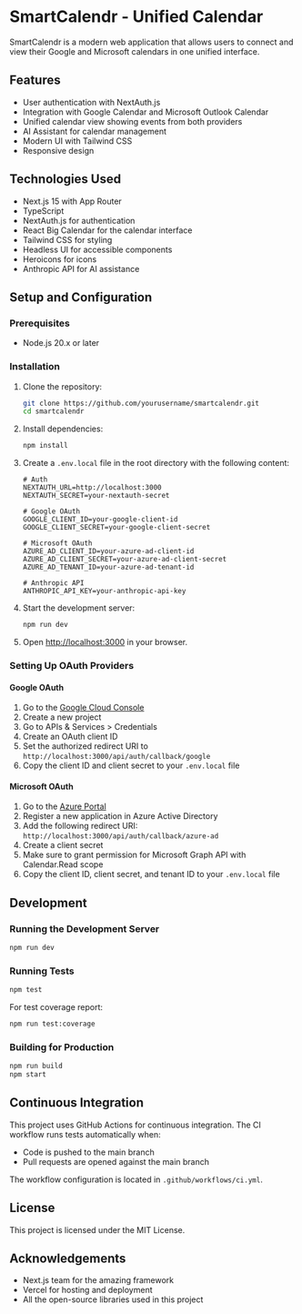 # SmartCalendr - Unified Calendar

SmartCalendr is a modern web application that allows users to connect and view their Google and Microsoft calendars in one unified interface.

## Features

- User authentication with NextAuth.js
- Integration with Google Calendar and Microsoft Outlook Calendar
- Unified calendar view showing events from both providers
- AI Assistant for calendar management
- Modern UI with Tailwind CSS
- Responsive design

## Technologies Used

- Next.js 15 with App Router
- TypeScript
- NextAuth.js for authentication
- React Big Calendar for the calendar interface
- Tailwind CSS for styling
- Headless UI for accessible components
- Heroicons for icons
- Anthropic API for AI assistance

## Setup and Configuration

### Prerequisites

- Node.js 20.x or later

### Installation

1. Clone the repository:

   ```bash
   git clone https://github.com/yourusername/smartcalendr.git
   cd smartcalendr
   ```

2. Install dependencies:

   ```bash
   npm install
   ```

3. Create a `.env.local` file in the root directory with the following content:

   ```
   # Auth
   NEXTAUTH_URL=http://localhost:3000
   NEXTAUTH_SECRET=your-nextauth-secret

   # Google OAuth
   GOOGLE_CLIENT_ID=your-google-client-id
   GOOGLE_CLIENT_SECRET=your-google-client-secret

   # Microsoft OAuth
   AZURE_AD_CLIENT_ID=your-azure-ad-client-id
   AZURE_AD_CLIENT_SECRET=your-azure-ad-client-secret
   AZURE_AD_TENANT_ID=your-azure-ad-tenant-id
   
   # Anthropic API
   ANTHROPIC_API_KEY=your-anthropic-api-key
   ```

4. Start the development server:

   ```bash
   npm run dev
   ```

5. Open [http://localhost:3000](http://localhost:3000) in your browser.

### Setting Up OAuth Providers

#### Google OAuth

1. Go to the [Google Cloud Console](https://console.cloud.google.com/)
2. Create a new project
3. Go to APIs & Services > Credentials
4. Create an OAuth client ID
5. Set the authorized redirect URI to `http://localhost:3000/api/auth/callback/google`
6. Copy the client ID and client secret to your `.env.local` file

#### Microsoft OAuth

1. Go to the [Azure Portal](https://portal.azure.com/)
2. Register a new application in Azure Active Directory
3. Add the following redirect URI: `http://localhost:3000/api/auth/callback/azure-ad`
4. Create a client secret
5. Make sure to grant permission for Microsoft Graph API with Calendar.Read scope
6. Copy the client ID, client secret, and tenant ID to your `.env.local` file

## Development

### Running the Development Server

```bash
npm run dev
```

### Running Tests

```bash
npm test
```

For test coverage report:

```bash
npm run test:coverage
```

### Building for Production

```bash
npm run build
npm start
```

## Continuous Integration

This project uses GitHub Actions for continuous integration. The CI workflow runs tests automatically when:
- Code is pushed to the main branch
- Pull requests are opened against the main branch

The workflow configuration is located in `.github/workflows/ci.yml`.

## License

This project is licensed under the MIT License.

## Acknowledgements

- Next.js team for the amazing framework
- Vercel for hosting and deployment
- All the open-source libraries used in this project